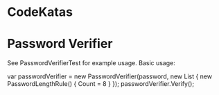 # CodeKatas

# Password Verifier
See PasswordVerifierTest for example usage. Basic usage:

var passwordVerifier = new PasswordVerifier(password, 
                                    new List<IPasswordRule> { new PasswordLengthRule() { Count = 8 } });
passwordVerifier.Verify();
